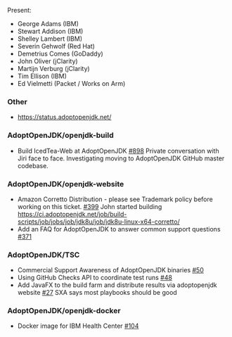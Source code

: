 Present:
* George Adams (IBM)
* Stewart Addison (IBM)
* Shelley Lambert (IBM)
* Severin Gehwolf (Red Hat)
* Demetrius Comes (GoDaddy)
* John Oliver (jClarity)
* Martijn Verburg (jClarity)
* Tim Ellison (IBM)
* Ed Vielmetti (Packet / Works on Arm)

### Other
* https://status.adoptopenjdk.net/

### AdoptOpenJDK/openjdk-build

* Build IcedTea-Web at AdoptOpenJDK [#898](https://github.com/AdoptOpenJDK/openjdk-build/issues/898)
Private conversation with Jiri face to face.
Investigating moving to AdoptOpenJDK GitHub master codebase.

### AdoptOpenJDK/openjdk-website

* Amazon Corretto Distribution - please see Trademark policy before working on this ticket. [#399](https://github.com/AdoptOpenJDK/openjdk-website/issues/399)
John started building
https://ci.adoptopenjdk.net/job/build-scripts/job/jobs/job/jdk8u/job/jdk8u-linux-x64-corretto/
* Add an FAQ for AdoptOpenJDK to answer common support questions [#371](https://github.com/AdoptOpenJDK/openjdk-website/issues/371)

### AdoptOpenJDK/TSC

* Commercial Support Awareness of AdoptOpenJDK binaries [#50](https://github.com/AdoptOpenJDK/TSC/issues/50)
* Using GitHub Checks API to coordinate test runs [#48](https://github.com/AdoptOpenJDK/TSC/issues/48)
* Add JavaFX to the build farm and distribute results via adoptopenjdk website [#27](https://github.com/AdoptOpenJDK/TSC/issues/27)
SXA says most playbooks should be good

### AdoptOpenJDK/openjdk-docker

* Docker image for IBM Health Center [#104](https://github.com/AdoptOpenJDK/openjdk-docker/issues/104)
